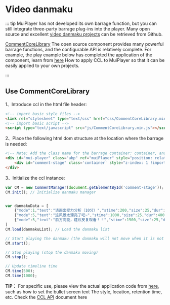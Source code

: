 # Video danmaku

::: tip
MuiPlayer has not developed its own barrage function, but you can still integrate three-party barrage plug-ins into the player. Many open source and excellent [video danmaku projects](https://github.com/search?q=danmaku) can be retrieved from Github.

[CommentCoreLibrary](https://github.com/jabbany/CommentCoreLibrary) The open source component provides many powerful barrage functions, and the configurable API is relatively complete. For example, the play example below has completed the application of the component, learn from [here](https://github.com/muiplayer/hello-muiplayer/blob/master/demo/danmakuExample.html) How to apply CCL to MuiPlayer so that it can be easily applied to your own projects.

:::

<ClientOnly><Demo-Danmaku></Demo-Danmaku></ClientOnly>



## Use CommentCoreLibrary

1、Introduce ccl in the html file header:

```html
<!-- import basic style files -->
<link rel="stylesheet" type="text/css" href="css/CommentCoreLibrary.min.css"/>
<!-- import basic script -->
<script type="text/javascript" src="js/CommentCoreLibrary.min.js"></script>
```

2、Place the following html dom structure at the location where the barrage is needed:

```html
<!-- Note: Add the class name for the barrage container: container, and add the class name for the parent container: abp -->
<div id="mui-player" class="abp" ref="muiPlayer" style="position: relative;">
	<div id="comment-stage" class='container' style="z-index: 1 !important;height: 325px;width: 100%;"></div>
</div>
```

3、Initialize the ccl instance:

```javascript
var CM = new CommentManager(document.getElementById('comment-stage'));
CM.init(); // Initialize danmaku manager


var danmakuData = [
    {"mode":1,"text":"请画出受力分析（10分）","stime":200,"size":25,"dur":7000,"color":0xffffff},
	{"mode":5,"text":"这风景太漂亮了吧~","stime":1000,"size":25,"dur":4000,"color":0xFF0000},
	{"mode":5,"text":"前方高能，建议反复观看！！","stime":1500,"size":25,"dur":4000,"color":0xFFFF00},
]
CM.load(danmakuList); // Load the danmaku list

// Start playing the danmaku (the danmaku will not move when it is not activated)
CM.start();

// Stop playing (stop the danmaku moving)
CM.stop();

// Update timeline time
CM.time(500);
CM.time(1000);
```

**TIP：** For specific use, please view the actual application code from [here](https://github.com/muiplayer/hello-muiplayer/blob/master/demo/danmakuExample.html), such as how to set the bullet screen text The style, location, retention time, etc. Check the [CCL API](https://github.com/jabbany/CommentCoreLibrary/tree/master/docs) document here